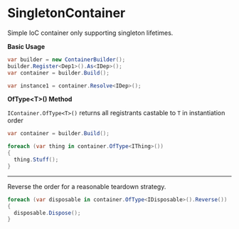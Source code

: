 # SingletonContainer
Simple IoC container only supporting singleton lifetimes.

**Basic Usage**
```csharp
var builder = new ContainerBuilder();
builder.Register<Dep1>().As<IDep>();
var container = builder.Build();

var instance1 = container.Resolve<IDep>();
```

**OfType&lt;T&gt;() Method**

`IContainer.OfType<T>()` returns all registrants castable to `T` in instantiation order

```csharp
var container = builder.Build();

foreach (var thing in container.OfType<IThing>())
{
  thing.Stuff();
}
```

---

Reverse the order for a reasonable teardown strategy.

```csharp
foreach (var disposable in container.OfType<IDisposable>().Reverse())
{
  disposable.Dispose();
}
```
